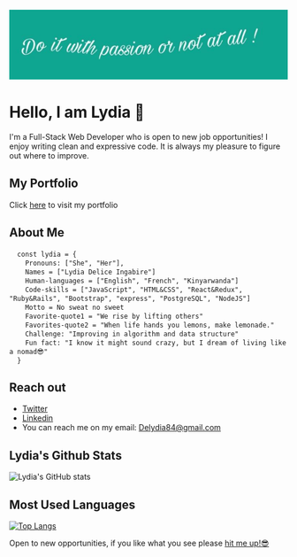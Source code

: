 ![screenshot](./pass.jpeg)


# Hello, I am Lydia 👋

I'm a Full-Stack Web Developer who is open to new job opportunities! I enjoy writing clean and expressive code. It is always my pleasure to figure out where to improve.

## My Portfolio

Click [here](https://delicelydia.github.io/my_portfolio/) to visit my portfolio


## About Me
```
  const lydia = {
    Pronouns: ["She", "Her"],
    Names = ["Lydia Delice Ingabire"]
    Human-languages = ["English", "French", "Kinyarwanda"]
    Code-skills = ["JavaScript", "HTML&CSS", "React&Redux", "Ruby&Rails", "Bootstrap", "express", "PostgreSQL", "NodeJS"]
    Motto = No sweat no sweet
    Favorite-quote1 = "We rise by lifting others"
    Favorites-quote2 = "When life hands you lemons, make lemonade."
    Challenge: "Improving in algorithm and data structure"
    Fun fact: "I know it might sound crazy, but I dream of living like a nomad😎"
  }
```

## Reach out

- [Twitter](https://twitter.com/IngabireLydia3)
- [Linkedin](https://www.linkedin.com/in/delice-lydia/) 
- You can reach me on my email: Delydia84@gmail.com

## Lydia's Github Stats

![Lydia's GitHub stats](https://github-readme-stats.vercel.app/api?username=DeliceLydia&theme=midnight-purple&show_icons=true)

## Most Used Languages

[![Top Langs](https://github-readme-stats.vercel.app/api/top-langs/?username=DeliceLydia&theme=midnight-purple)](https://github.com/DeliceLydia/github-readme-stats)


Open to new opportunities, if you like what you see please [hit me up!😎]("")


